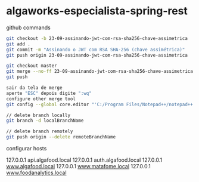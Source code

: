 # algaworks-especialista-spring-rest

github commands

```bash
git checkout -b 23-09-assinando-jwt-com-rsa-sha256-chave-assimetrica
git add .
git commit -m "Assinando o JWT com RSA SHA-256 (chave assimétrica)"
git push origin 23-09-assinando-jwt-com-rsa-sha256-chave-assimetrica

git checkout master
git merge --no-ff 23-09-assinando-jwt-com-rsa-sha256-chave-assimetrica
git push

sair da tela de merge
aperte "ESC" depois digite ":wq"
configure other merge tool
git config --global core.editor "'C:/Program Files/Notepad++/notepad++.exe' -multiInst -notabbar -nosession -noPlugin"

// delete branch locally
git branch -d localBranchName

// delete branch remotely
git push origin --delete remoteBranchName
```

configurar hosts

127.0.0.1       api.algafood.local
127.0.0.1       auth.algafood.local
127.0.0.1       www.algafood.local
127.0.0.1       www.matafome.local
127.0.0.1       www.foodanalytics.local